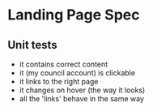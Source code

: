 # Landing Page Spec

## Unit tests
- it contains correct content
- it (my council account) is clickable
- it links to the right page
- it changes on hover (the way it looks)
- all the 'links' behave in the same way
